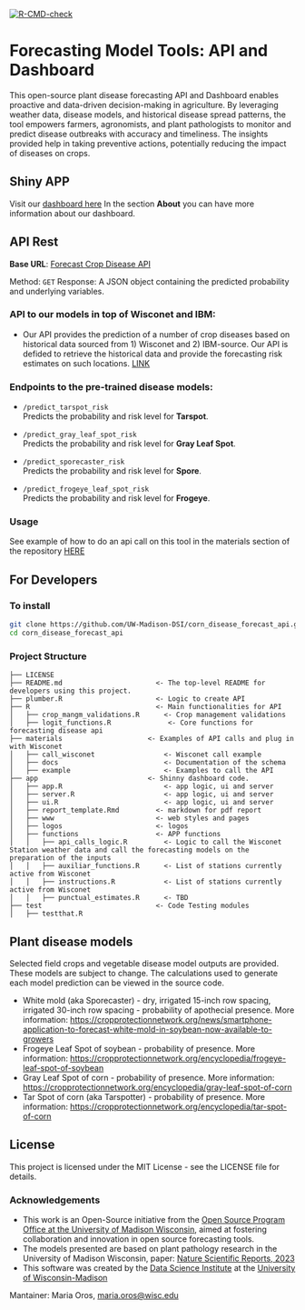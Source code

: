 [![R-CMD-check](https://github.com/UW-Madison-DSI/corn_disease_forecast_api/testthat/actions/workflows/r-cmd-check.yml/badge.svg)](https://github.com/UW-Madison-DSI/corn_disease_forecast_api/testthat/actions/workflows/r-cmd-check.yml)


# **Forecasting Model Tools: API and Dashboard**

This open-source plant disease forecasting API and Dashboard enables proactive and data-driven decision-making in agriculture. By leveraging weather data, disease models, and historical disease spread patterns, the tool empowers farmers, agronomists, and plant pathologists to monitor and predict disease outbreaks with accuracy and timeliness. The insights provided help in taking preventive actions, potentially reducing the impact of diseases on crops.

## Shiny APP

Visit our [dashboard here](https://connect.doit.wisc.edu/tarspot_forecasting_app/)
In the section **About** you can have more information about our dashboard.

## API Rest

**Base URL**: [Forecast Crop Disease API](https://connect.doit.wisc.edu/forecasting_crop_disease/)

Method: `GET` 
Response: A JSON object containing the predicted probability and underlying variables.

### API to our models in top of Wisconet and IBM:
- Our API provides the prediction of a number of crop diseases based on historical data sourced from 1) Wisconet and 2) IBM-source. Our API is defided to retrieve the historical data and provide the forecasting risk estimates on such locations.
[LINK](https://github.com/UW-Madison-DSI/pywisconet)

### Endpoints to the pre-trained disease models:

- `/predict_tarspot_risk`  
  Predicts the probability and risk level for **Tarspot**.

- `/predict_gray_leaf_spot_risk`  
  Predicts the probability and risk level for **Gray Leaf Spot**.

- `/predict_sporecaster_risk`  
  Predicts the probability and risk level for **Spore**.

- `/predict_frogeye_leaf_spot_risk`  
  Predicts the probability and risk level for **Frogeye**.


### Usage
See example of how to do an api call on this tool in the materials section of the repository [HERE](https://github.com/UW-Madison-DSI/corn_disease_forecast_api/blob/main/materials/example/example_api_call.R)


## For Developers

### To install
```bash
git clone https://github.com/UW-Madison-DSI/corn_disease_forecast_api.git
cd corn_disease_forecast_api
```

### Project Structure 
```
├── LICENSE
├── README.md                       <- The top-level README for developers using this project.
├── plumber.R                       <- Logic to create API
├── R                               <- Main functionalities for API
│   ├── crop_mangm_validations.R      <- Crop management validations
│   ├── logit_functions.R              <- Core functions for forecasting disease api
├── materials                     <- Examples of API calls and plug in with Wisconet
│   ├── call_wisconet                 <- Wisconet call example
│   ├── docs                          <- Documentation of the schema
│   ├── example                       <- Examples to call the API
├── app                           <- Shinny dashboard code.
│   ├── app.R                         <- app logic, ui and server
│   ├── server.R                      <- app logic, ui and server
│   ├── ui.R                          <- app logic, ui and server
│   ├── report_template.Rmd         <- markdown for pdf report
│   ├── www                         <- web styles and pages
│   ├── logos                       <- logos
│   ├── functions                   <- APP functions
│   │   ├── api_calls_logic.R         <- Logic to call the Wisconet Station weather data and call the forecasting models on the preparation of the inputs
│   │   ├── auxiliar_functions.R      <- List of stations currently active from Wisconet  
│   │   ├── instructions.R            <- List of stations currently active from Wisconet  
│   │   ├── punctual_estimates.R      <- TBD 
├── test                            <- Code Testing modules
│   ├── testthat.R    
 ```

## Plant disease models

Selected field crops and vegetable disease model outputs are provided. These models are subject to change. The calculations used to generate each model prediction can be viewed in the source code.

- White mold (aka Sporecaster) - dry, irrigated 15-inch row spacing, irrigated 30-inch row spacing - probability of apothecial presence. More information: https://cropprotectionnetwork.org/news/smartphone-application-to-forecast-white-mold-in-soybean-now-available-to-growers
- Frogeye Leaf Spot of soybean - probability of presence. More information: https://cropprotectionnetwork.org/encyclopedia/frogeye-leaf-spot-of-soybean
- Gray Leaf Spot of corn - probability of presence. More information: https://cropprotectionnetwork.org/encyclopedia/gray-leaf-spot-of-corn
- Tar Spot of corn (aka Tarspotter) - probability of presence. More information: https://cropprotectionnetwork.org/encyclopedia/tar-spot-of-corn

## License

This project is licensed under the MIT License - see the LICENSE file for details.


### Acknowledgements
- This work is an Open-Source initiative from the [Open Source Program Office at the University of Madison Wisconsin](https://ospo.wisc.edu), aimed at fostering collaboration and innovation in open source forecasting tools.
- The models presented are based on plant pathology research in the University of Madison Wisconsin, paper: [Nature Scientific Reports, 2023](https://www.nature.com/articles/s41598-023-44338-6)
- This software was created by the [Data Science Institute](https://datascience.wisc.edu) at the [University of Wisconsin-Madison](https://www.wisc.edu)

Mantainer: Maria Oros, maria.oros@wisc.edu
